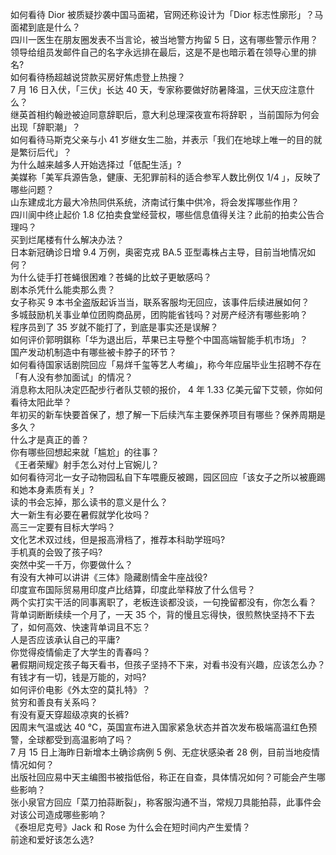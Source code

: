 如何看待 Dior 被质疑抄袭中国马面裙，官网还称设计为「Dior 标志性廓形」？马面裙到底是什么？  
四川一医生在朋友圈发表不当言论，被当地警方拘留 5 日，这有哪些警示作用？  
领导给组员发邮件自己的名字永远排在最后，这是不是也暗示着在领导心里的排名?  
如何看待杨超越说贷款买房好焦虑登上热搜？  
7 月 16 日入伏，「三伏」长达 40 天，专家称要做好防暑降温，三伏天应注意什么？  
继英首相约翰逊被迫同意辞职后，意大利总理深夜宣布将辞职 ，当前国际为何会出现「辞职潮」？  
如何看待马斯克父亲与小 41 岁继女生二胎，并表示「我们在地球上唯一的目的就是繁衍后代」？  
为什么越来越多人开始选择过「低配生活」?  
美媒称「美军兵源告急，健康、无犯罪前科的适合参军人数比例仅 1/4 」，反映了哪些问题？  
山东建成北方最大冷热同供系统，济南试行集中供冷，将会发挥哪些作用？  
四川阆中终止起价 1.8 亿拍卖食堂经营权，哪些信息值得关注？此前的拍卖公告合理吗？  
买到烂尾楼有什么解决办法？  
日本新冠确诊日增 9.4 万例，奥密克戎 BA.5 亚型毒株占主导，目前当地情况如何？  
为什么徒手打苍蝇很困难？苍蝇的比蚊子更敏感吗？  
剧本杀凭什么能卖那么贵？  
女子称买 9 本书全盗版起诉当当，联系客服均无回应，该事件后续进展如何？  
多城鼓励机关事业单位团购商品房，团购能省钱吗？对房产经济有哪些影响？  
程序员到了 35 岁就不能打了，到底是事实还是误解？  
如何评价郭明錤称「华为退出后，苹果已主导整个中国高端智能手机市场」？  
国产发动机制造中有哪些被卡脖子的环节？  
如何看待国家话剧院回应「易烊千玺等艺人考编」，称今年应届毕业生招聘不存在「有人没有参加面试」的情况？  
消息称太阳队决定匹配步行者队艾顿的报价， 4 年 1.33 亿美元留下艾顿，你如何看待太阳此举？  
年初买的新车快要首保了，想了解一下后续汽车主要保养项目有哪些？保养周期是多久？  
什么才是真正的善？  
你有哪些回想起来就「尴尬」的往事？  
《王者荣耀》射手怎么对付上官婉儿？  
如何看待河北一女子动物园私自下车喂鹿反被踢，园区回应「该女子之所以被鹿踢和她本身素质有关」?  
读的书会忘掉，那么读书的意义是什么？  
大一新生有必要在暑假就学化妆吗？  
高三一定要有目标大学吗？  
文化艺术双过线，但是报高滑档了，推荐本科助学班吗?  
手机真的会毁了孩子吗?  
突然中奖一千万，你要做什么？  
有没有大神可以讲讲《三体》隐藏剧情金牛座战役?  
印度宣布国际贸易用印度卢比结算，印度此举释放了什么信号？  
两个实打实干活的同事离职了，老板连谈都没谈，一句挽留都没有，你怎么看？  
背单词断断续续一个月了，一天 35 个，背的慢且忘得快，很煎熬快坚持不下去了，如何高效、快速背单词且不忘？  
人是否应该承认自己的平庸?  
你觉得疫情偷走了大学生的青春吗？  
暑假期间规定孩子每天看书，但孩子坚持不下来，对看书没有兴趣，应该怎么办？  
有钱才有一切，钱是万能的，对吗?  
如何评价电影《外太空的莫扎特》？  
贫穷和善良有关系吗？  
有没有夏天穿超级凉爽的长裤?  
因周末气温或达 40 ℃，英国宣布进入国家紧急状态并首次发布极端高温红色预警，全球都受到高温影响了吗？  
7 月 15 日上海昨日新增本土确诊病例 5 例、无症状感染者 28 例，目前当地疫情情况如何？  
出版社回应易中天主编图书被指低俗，称正在自查，具体情况如何？可能会产生哪些影响？  
张小泉官方回应「菜刀拍蒜断裂」，称客服沟通不当，常规刀具能拍蒜，此事件会对该公司造成哪些影响？  
《泰坦尼克号》Jack 和 Rose 为什么会在短时间内产生爱情？  
前途和爱好该怎么选?  
